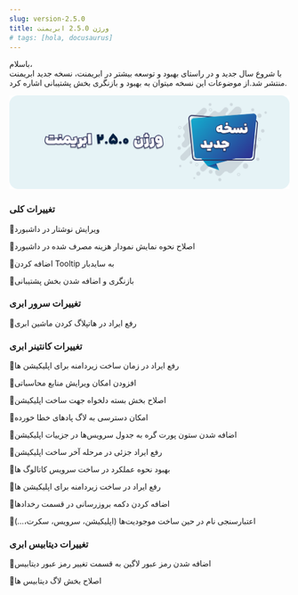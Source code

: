 ```yaml
---
slug: version-2.5.0
title: ورژن 2.5.0 ابریمنت
# tags: [hola, docusaurus]
---
```


باسلام، <br />
با شروع سال جدید و در راستای بهبود و توسعه بیشتر در ابریمنت، نسخه جدید ابریمنت منتشر شد.از موضوعات این نسخه میتوان به بهبود و بازنگری بخش پشتیبانی اشاره کرد.


![New Release Banner](./pic-abriment-ver2.5.0.png)

<!--truncate-->

### تغییرات کلی

📌ویرایش نوشتار در داشبورد

📌اصلاح نحوه نمایش نمودار هزینه مصرف شده در داشبورد

📌اضافه کردن Tooltip به سایدبار

📌بازنگری و اضافه شدن بخش پشتیبانی


### تغییرات سرور ابری

📌رفع ایراد در هاتپلاگ کردن ماشین ابری


### تغییرات کانتینر ابری

📌رفع ایراد در زمان ساخت زیردامنه برای اپلیکیشن ها

📌افزودن امکان ویرایش منابع محاسباتی 

📌اصلاح بخش بسته دلخواه جهت ساخت اپلیکیشن

📌امکان دسترسی به لاگ پادهای خطا خورده

📌اضافه شدن ستون پورت گره به جدول سرویس‌ها در جزییات اپلیکیشن 

📌رفع ایراد جزئی در مرحله آخر ساخت اپلیکیشن

📌بهبود نحوه عملکرد در ساخت سرویس کاتالوگ ها

📌رفع ایراد در ساخت زیردامنه برای اپلیکیشن ها

📌اضافه کردن دکمه بروزرسانی در قسمت رخدادها

📌اعتبارسنجی نام در حین ساخت موجودیت‌ها (اپلیکیشن، سرویس، سکرت،...)


### تغییرات دیتابیس ابری

📌اضافه شدن رمز عبور لاگین به قسمت تغییر رمز عبور دیتابیس

📌اصلاح بخش لاگ دیتابیس ها
 